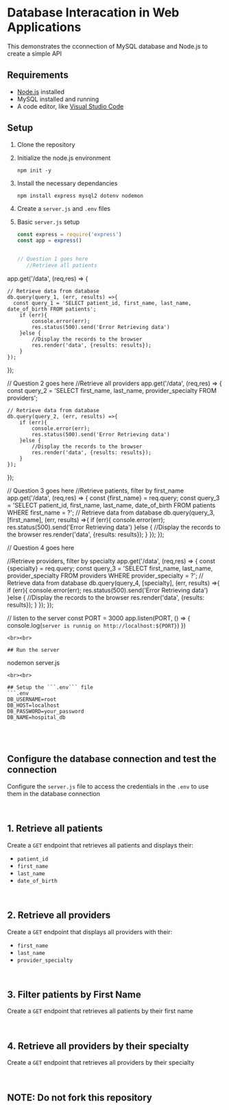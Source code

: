# Database Interacation in Web Applications

This demonstrates the cconnection of MySQL database and Node.js to create a simple API

## Requirements
- [Node.js](https://nodejs.org/) installed
-  MySQL installed and running
-  A code editor, like [Visual Studio Code](https://code.visualstudio.com/download)

## Setup
1. Clone the repository
2. Initialize the node.js environment
   ```
   npm init -y
   ```
3. Install the necessary dependancies
   ```
   npm install express mysql2 dotenv nodemon
   ```
4. Create a ``` server.js ``` and ```.env``` files
5. Basic ```server.js``` setup
   <br>
   
   ```js
   const express = require('express')
   const app = express()

   
   // Question 1 goes here
      //Retrieve all patients
app.get('/data', (req,res) => {

    // Retrieve data from database 
    db.query(query_1, (err, results) =>{
      const query_1 = 'SELECT patient_id, first_name, last_name, date_of_birth FROM patients';
        if (err){
            console.error(err);
            res.status(500).send('Error Retrieving data')
        }else {
            //Display the records to the browser 
            res.render('data', {results: results});
        }
    });
});

   // Question 2 goes here
      //Retrieve all providers
app.get('/data', (req,res) => {
   const query_2 = 'SELECT first_name, last_name, provider_specialty FROM providers';

    // Retrieve data from database 
    db.query(query_2, (err, results) =>{
        if (err){
            console.error(err);
            res.status(500).send('Error Retrieving data')
        }else {
            //Display the records to the browser 
            res.render('data', {results: results});
        }
    });
});


   // Question 3 goes here
//Retrieve patients, filter by first_name
app.get('/data', (req,res) => {
   const {first_name} = req.query;
   const query_3 = 'SELECT patient_id, first_name, last_name, date_of_birth FROM patients WHERE first_name = ?';
    // Retrieve data from database 
    db.query(query_3, [first_name], (err, results) =>{
        if (err){
            console.error(err);
            res.status(500).send('Error Retrieving data')
        }else {
            //Display the records to the browser 
            res.render('data', {results: results});
        }
    });
});

   // Question 4 goes here

   
//Retrieve providers, filter by specialty
app.get('/data', (req,res) => {
   const {specialty} = req.query;
   const query_3 = 'SELECT first_name, last_name, provider_specialty FROM providers WHERE provider_specialty = ?';
    // Retrieve data from database 
    db.query(query_4, [specialty], (err, results) =>{
        if (err){
            console.error(err);
            res.status(500).send('Error Retrieving data')
        }else {
            //Display the records to the browser 
            res.render('data', {results: results});
        }
    });
});


   // listen to the server
   const PORT = 3000
   app.listen(PORT, () => {
     console.log(`server is runnig on http://localhost:${PORT}`)
   })
   ```
<br><br>

## Run the server
   ```
   nodemon server.js
   ```
<br><br>

## Setup the ```.env``` file
```.env
DB_USERNAME=root
DB_HOST=localhost
DB_PASSWORD=your_password
DB_NAME=hospital_db
```

<br><br>

## Configure the database connection and test the connection
Configure the ```server.js``` file to access the credentials in the ```.env``` to use them in the database connection

<br>

## 1. Retrieve all patients
Create a ```GET``` endpoint that retrieves all patients and displays their:
- ```patient_id```
- ```first_name```
- ```last_name```
- ```date_of_birth```

<br>

## 2. Retrieve all providers
Create a ```GET``` endpoint that displays all providers with their:
- ```first_name```
- ```last_name```
- ```provider_specialty```

<br>

## 3. Filter patients by First Name
Create a ```GET``` endpoint that retrieves all patients by their first name

<br>

## 4. Retrieve all providers by their specialty
Create a ```GET``` endpoint that retrieves all providers by their specialty

<br>


## NOTE: Do not fork this repository
